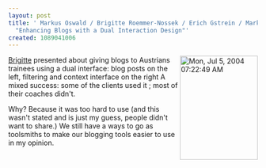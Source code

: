 ```yaml
---
layout: post
title: ' Markus Oswald / Brigitte Roemmer-Nossek / Erich Gstrein / Markus F. Peschl:
  "Enhancing Blogs with a Dual Interaction Design"'
created: 1089041006
---
```

<a href="http://www.rolandtanglao.com/images/Mon, Jul 5, 2004 07:22:49 AM.jpg" onclick="window.open('http://www.rolandtanglao.com/images/Mon, Jul 5, 2004 07:22:49 AM.jpg','popup','width=639,height=853,scrollbars=yes,resizable=yes,toolbar=no,directories=no,location=no,menubar=no,status=yes,left=0,top=0');return false"><img src="http://www.rolandtanglao.com/images/Mon, Jul 5, 2004 07:22:49 AM-tm.jpg" align="right" height="210" width="157" alt="Mon, Jul 5, 2004 07:22:49 AM" title="" /></a>

<a href="http://blogtalk.net/oswaldrngp.html">Brigitte</a> presented about giving blogs to Austrians trainees using a dual interface: blog posts on the left, filtering and context interface on the right A mixed success: some of the clients used it ; most of their coaches didn't.

Why? Because it was too hard to use (and this wasn't stated and is just my guess, people didn't want to share.) We still have a ways to go as toolsmiths to make our blogging tools easier to use in my opinion.

